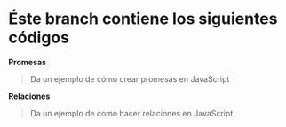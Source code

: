 # Éste branch contiene los siguientes códigos

**Promesas**

 > Da un ejemplo de cómo crear promesas en JavaScript
 
**Relaciones**

 > Da un ejemplo de como hacer relaciones en JavaScript 
